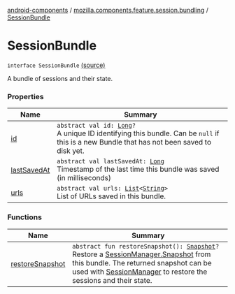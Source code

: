 [android-components](../../index.md) / [mozilla.components.feature.session.bundling](../index.md) / [SessionBundle](./index.md)

# SessionBundle

`interface SessionBundle` [(source)](https://github.com/mozilla-mobile/android-components/blob/master/components/feature/session-bundling/src/main/java/mozilla/components/feature/session/bundling/SessionBundle.kt#L13)

A bundle of sessions and their state.

### Properties

| Name | Summary |
|---|---|
| [id](id.md) | `abstract val id: `[`Long`](https://kotlinlang.org/api/latest/jvm/stdlib/kotlin/-long/index.html)`?`<br>A unique ID identifying this bundle. Can be `null` if this is a new Bundle that has not been saved to disk yet. |
| [lastSavedAt](last-saved-at.md) | `abstract val lastSavedAt: `[`Long`](https://kotlinlang.org/api/latest/jvm/stdlib/kotlin/-long/index.html)<br>Timestamp of the last time this bundle was saved (in milliseconds) |
| [urls](urls.md) | `abstract val urls: `[`List`](https://kotlinlang.org/api/latest/jvm/stdlib/kotlin.collections/-list/index.html)`<`[`String`](https://kotlinlang.org/api/latest/jvm/stdlib/kotlin/-string/index.html)`>`<br>List of URLs saved in this bundle. |

### Functions

| Name | Summary |
|---|---|
| [restoreSnapshot](restore-snapshot.md) | `abstract fun restoreSnapshot(): `[`Snapshot`](../../mozilla.components.browser.session/-session-manager/-snapshot/index.md)`?`<br>Restore a [SessionManager.Snapshot](../../mozilla.components.browser.session/-session-manager/-snapshot/index.md) from this bundle. The returned snapshot can be used with [SessionManager](../../mozilla.components.browser.session/-session-manager/index.md) to restore the sessions and their state. |
